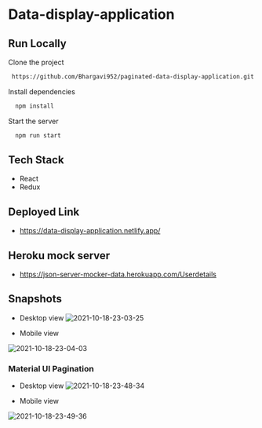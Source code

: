 # Data-display-application

    
## Run Locally

Clone the project

```bash
 https://github.com/Bhargavi952/paginated-data-display-application.git
```

Install dependencies

```bash
  npm install
```

Start the server

```bash
  npm run start
```
  
## Tech Stack

-  React 
-  Redux 

## Deployed Link 

- https://data-display-application.netlify.app/

## Heroku mock server

- https://json-server-mocker-data.herokuapp.com/Userdetails


 ## Snapshots
 
 - Desktop view
 ![2021-10-18-23-03-25](https://user-images.githubusercontent.com/77036158/137779900-c9e224aa-44b6-4d60-b8ea-063e0a1d0776.png)



- Mobile view

![2021-10-18-23-04-03](https://user-images.githubusercontent.com/77036158/137779896-fd4f6e4a-d490-45b5-8162-cf2e3d780a98.png)

### Material UI Pagination
 
 - Desktop view
![2021-10-18-23-48-34](https://user-images.githubusercontent.com/77036158/137786269-0b8f35a9-ff24-4979-bd44-007ed71297e1.png)

- Mobile view

![2021-10-18-23-49-36](https://user-images.githubusercontent.com/77036158/137786263-237012bb-a117-4d13-a8b0-54b1c254abeb.png)



